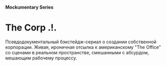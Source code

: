 #### Mockumentary Series

# The Corp .!.

Псевдодокументальный бэкстейдж-сериал о создании собственной корпорации. Живая, ироничная отсылка к американскому "The Office" со сценами в реальном пространстве, смешанными с абсурдом, мешающим рабочему процессу.